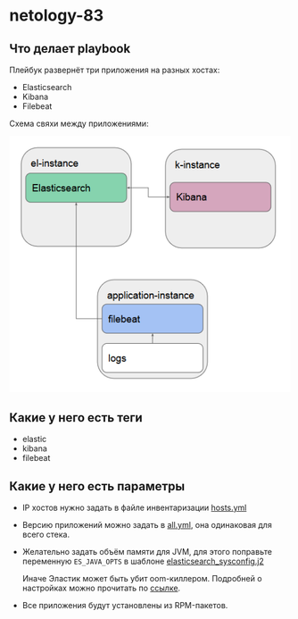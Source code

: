 # netology-83

## Что делает playbook

Плейбук развернёт три приложения на разных хостах:

- Elasticsearch
- Kibana
- Filebeat

Схема свяхи между приложениями:

![asd](media/apps-scheme.png)

## Какие у него есть теги

- elastic
- kibana
- filebeat

## Какие у него есть параметры

- IP хостов нужно задать в файле инвентаризации [hosts.yml](inventory/prod/hosts.yml)
- Версию приложений можно задать в [all.yml](inventory/prod/group_vars/all.yml), она одинаковая для всего стека.
- Желательно задать объём памяти для JVM, для этого поправьте переменную `ES_JAVA_OPTS` в шаблоне [elasticsearch_sysconfig.j2](templates/elasticsearch_sysconfig.j2)
  
  Иначе Эластик может быть убит oom-киллером. Подробней о настройках можно прочитать по [ссылке](https://stackoverflow.com/questions/14763079/what-are-the-xms-and-xmx-parameters-when-starting-jvm).
  
- Все приложения будут установлены из RPM-пакетов.
